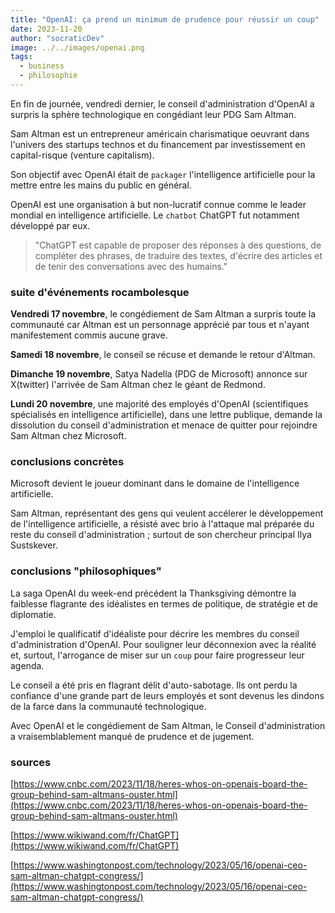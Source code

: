 ```yaml
---
title: "OpenAI: ça prend un minimum de prudence pour réussir un coup"
date: 2023-11-20
author: "socraticDev"
image: ../../images/openai.png
tags:
  - business
  - philosophie
---
```


En fin de journée, vendredi dernier, le conseil d'administration d'OpenAI a surpris la sphère
technologique en congédiant leur PDG Sam Altman.

Sam Altman est un entrepreneur américain charismatique oeuvrant dans l'univers des
startups technos et du financement par investissement en capital-risque
(venture capitalism).

Son objectif avec OpenAI était de `packager` l'intelligence
artificielle pour la mettre entre les mains du public en général.

OpenAI est une organisation à but non-lucratif connue comme le leader mondial en
intelligence artificielle. Le `chatbot` ChatGPT fut notamment développé par
eux.

> "ChatGPT est capable de proposer des réponses à des questions, de compléter
> des phrases, de traduire des textes, d'écrire des articles et de tenir des
> conversations avec des humains."

### suite d'événements rocambolesque

**Vendredi 17 novembre**, le congédiement de Sam Altman a surpris toute la communauté car
Altman est un personnage apprécié par tous et n'ayant manifestement commis
aucune grave.

**Samedi 18 novembre**, le conseil se récuse et demande le retour d'Altman.

**Dimanche 19 novembre**, Satya Nadella (PDG de Microsoft) annonce sur X(twitter)
l'arrivée de Sam Altman chez le géant de Redmond.

**Lundi 20 novembre**, une majorité des employés d'OpenAI (scientifiques
spécialisés en intelligence artificielle), dans une lettre publique, demande la
dissolution du conseil d'administration et menace de quitter pour rejoindre Sam
Altman chez Microsoft.

### conclusions concrètes

Microsoft devient le joueur dominant dans le domaine de l'intelligence
artificielle.

Sam Altman, représentant des gens qui veulent accélerer le développement de
l'intelligence artificielle, a résisté avec brio à l'attaque mal préparée du
reste du conseil d'administration ; surtout de son chercheur principal Ilya
Sustskever.

### conclusions "philosophiques"

La saga OpenAI du week-end précédent la Thanksgiving démontre la faiblesse
flagrante des idéalistes en termes de politique, de stratégie et de diplomatie.

J'emploi le qualificatif d'idéaliste pour décrire les membres du conseil
d'administration d'OpenAI. Pour souligner leur déconnexion avec la réalité et,
surtout, l'arrogance de miser sur un `coup` pour faire progresseur leur agenda.

Le conseil a été pris en flagrant délit d'auto-sabotage. Ils ont perdu la
confiance d'une grande part de leurs employés et sont devenus les dindons de la
farce dans la communauté technologique.

Avec OpenAI et le congédiement de Sam Altman, le Conseil d'administration a
vraisemblablement manqué de prudence et de jugement.

### sources

[https://www.cnbc.com/2023/11/18/heres-whos-on-openais-board-the-group-behind-sam-altmans-ouster.html](https://www.cnbc.com/2023/11/18/heres-whos-on-openais-board-the-group-behind-sam-altmans-ouster.html)

[https://www.wikiwand.com/fr/ChatGPT](https://www.wikiwand.com/fr/ChatGPT)

[https://www.washingtonpost.com/technology/2023/05/16/openai-ceo-sam-altman-chatgpt-congress/](https://www.washingtonpost.com/technology/2023/05/16/openai-ceo-sam-altman-chatgpt-congress/)
